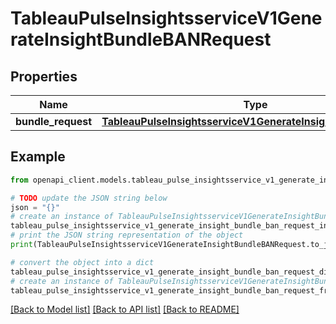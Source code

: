 # TableauPulseInsightsserviceV1GenerateInsightBundleBANRequest


## Properties

Name | Type | Description | Notes
------------ | ------------- | ------------- | -------------
**bundle_request** | [**TableauPulseInsightsserviceV1GenerateInsightBundleRequest**](TableauPulseInsightsserviceV1GenerateInsightBundleRequest.md) |  | [optional] 

## Example

```python
from openapi_client.models.tableau_pulse_insightsservice_v1_generate_insight_bundle_ban_request import TableauPulseInsightsserviceV1GenerateInsightBundleBANRequest

# TODO update the JSON string below
json = "{}"
# create an instance of TableauPulseInsightsserviceV1GenerateInsightBundleBANRequest from a JSON string
tableau_pulse_insightsservice_v1_generate_insight_bundle_ban_request_instance = TableauPulseInsightsserviceV1GenerateInsightBundleBANRequest.from_json(json)
# print the JSON string representation of the object
print(TableauPulseInsightsserviceV1GenerateInsightBundleBANRequest.to_json())

# convert the object into a dict
tableau_pulse_insightsservice_v1_generate_insight_bundle_ban_request_dict = tableau_pulse_insightsservice_v1_generate_insight_bundle_ban_request_instance.to_dict()
# create an instance of TableauPulseInsightsserviceV1GenerateInsightBundleBANRequest from a dict
tableau_pulse_insightsservice_v1_generate_insight_bundle_ban_request_from_dict = TableauPulseInsightsserviceV1GenerateInsightBundleBANRequest.from_dict(tableau_pulse_insightsservice_v1_generate_insight_bundle_ban_request_dict)
```
[[Back to Model list]](../README.md#documentation-for-models) [[Back to API list]](../README.md#documentation-for-api-endpoints) [[Back to README]](../README.md)


